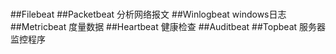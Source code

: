 #
#
##Filebeat 
##Packetbeat
分析网络报文
##Winlogbeat
windows日志
##Metricbeat
度量数据
##Heartbeat
健康检查
##Auditbeat
##Topbeat
服务器监控程序
